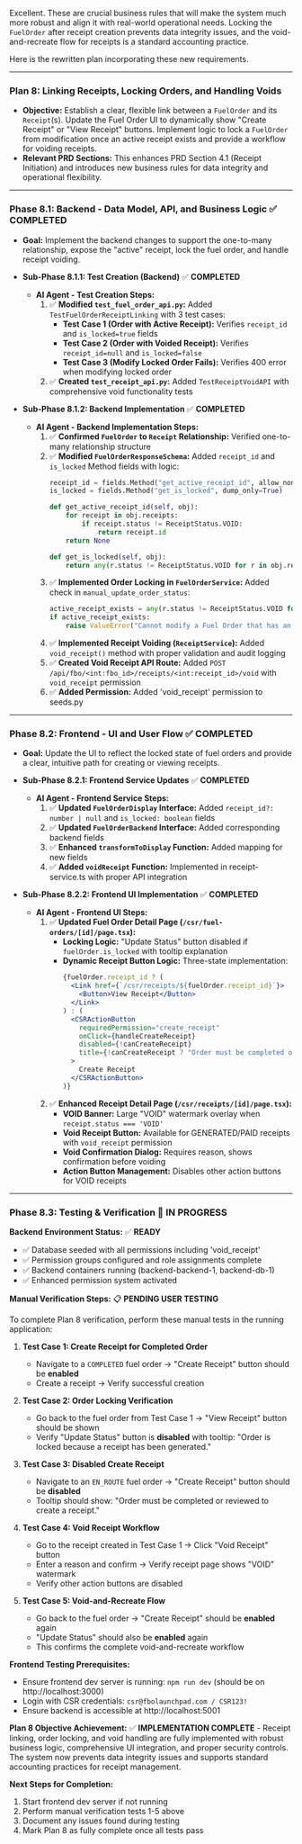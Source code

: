 Excellent. These are crucial business rules that will make the system much more robust and align it with real-world operational needs. Locking the `FuelOrder` after receipt creation prevents data integrity issues, and the void-and-recreate flow for receipts is a standard accounting practice.

Here is the rewritten plan incorporating these new requirements.

---

### **Plan 8: Linking Receipts, Locking Orders, and Handling Voids**

*   **Objective:** Establish a clear, flexible link between a `FuelOrder` and its `Receipt`(s). Update the Fuel Order UI to dynamically show "Create Receipt" or "View Receipt" buttons. Implement logic to lock a `FuelOrder` from modification once an active receipt exists and provide a workflow for voiding receipts.
*   **Relevant PRD Sections:** This enhances PRD Section 4.1 (Receipt Initiation) and introduces new business rules for data integrity and operational flexibility.

---

### **Phase 8.1: Backend - Data Model, API, and Business Logic** ✅ **COMPLETED**

*   **Goal:** Implement the backend changes to support the one-to-many relationship, expose the "active" receipt, lock the fuel order, and handle receipt voiding.

*   **Sub-Phase 8.1.1: Test Creation (Backend)** ✅ **COMPLETED**
    *   **AI Agent - Test Creation Steps:**
        1.  ✅ **Modified `test_fuel_order_api.py`:** Added `TestFuelOrderReceiptLinking` with 3 test cases:
            *   **Test Case 1 (Order with Active Receipt):** Verifies `receipt_id` and `is_locked=true` fields
            *   **Test Case 2 (Order with Voided Receipt):** Verifies `receipt_id=null` and `is_locked=false`
            *   **Test Case 3 (Modify Locked Order Fails):** Verifies 400 error when modifying locked order
        2.  ✅ **Created `test_receipt_api.py`:** Added `TestReceiptVoidAPI` with comprehensive void functionality tests

*   **Sub-Phase 8.1.2: Backend Implementation** ✅ **COMPLETED**
    *   **AI Agent - Backend Implementation Steps:**
        1.  ✅ **Confirmed `FuelOrder` to `Receipt` Relationship:** Verified one-to-many relationship structure
        2.  ✅ **Modified `FuelOrderResponseSchema`:** Added `receipt_id` and `is_locked` Method fields with logic:
            ```python
            receipt_id = fields.Method("get_active_receipt_id", allow_none=True)
            is_locked = fields.Method("get_is_locked", dump_only=True)

            def get_active_receipt_id(self, obj):
                for receipt in obj.receipts:
                    if receipt.status != ReceiptStatus.VOID:
                        return receipt.id
                return None

            def get_is_locked(self, obj):
                return any(r.status != ReceiptStatus.VOID for r in obj.receipts)
            ```
        3.  ✅ **Implemented Order Locking in `FuelOrderService`:** Added check in `manual_update_order_status`:
            ```python
            active_receipt_exists = any(r.status != ReceiptStatus.VOID for r in order.receipts)
            if active_receipt_exists:
                raise ValueError("Cannot modify a Fuel Order that has an active receipt.")
            ```
        4.  ✅ **Implemented Receipt Voiding (`ReceiptService`):** Added `void_receipt()` method with proper validation and audit logging
        5.  ✅ **Created Void Receipt API Route:** Added `POST /api/fbo/<int:fbo_id>/receipts/<int:receipt_id>/void` with `void_receipt` permission
        6.  ✅ **Added Permission:** Added 'void_receipt' permission to seeds.py

---

### **Phase 8.2: Frontend - UI and User Flow** ✅ **COMPLETED**

*   **Goal:** Update the UI to reflect the locked state of fuel orders and provide a clear, intuitive path for creating or viewing receipts.

*   **Sub-Phase 8.2.1: Frontend Service Updates** ✅ **COMPLETED**
    *   **AI Agent - Frontend Service Steps:**
        1.  ✅ **Updated `FuelOrderDisplay` Interface:** Added `receipt_id?: number | null` and `is_locked: boolean` fields
        2.  ✅ **Updated `FuelOrderBackend` Interface:** Added corresponding backend fields
        3.  ✅ **Enhanced `transformToDisplay` Function:** Added mapping for new fields
        4.  ✅ **Added `voidReceipt` Function:** Implemented in receipt-service.ts with proper API integration

*   **Sub-Phase 8.2.2: Frontend UI Implementation** ✅ **COMPLETED**
    *   **AI Agent - Frontend UI Steps:**
        1.  ✅ **Updated Fuel Order Detail Page (`/csr/fuel-orders/[id]/page.tsx`):**
            *   **Locking Logic:** "Update Status" button disabled if `fuelOrder.is_locked` with tooltip explanation
            *   **Dynamic Receipt Button Logic:** Three-state implementation:
                ```jsx
                {fuelOrder.receipt_id ? (
                  <Link href={`/csr/receipts/${fuelOrder.receipt_id}`}>
                    <Button>View Receipt</Button>
                  </Link>
                ) : (
                  <CSRActionButton
                    requiredPermission="create_receipt"
                    onClick={handleCreateReceipt}
                    disabled={!canCreateReceipt}
                    title={!canCreateReceipt ? "Order must be completed or reviewed to create a receipt." : "Create Receipt"}
                  >
                    Create Receipt
                  </CSRActionButton>
                )}
                ```
        2.  ✅ **Enhanced Receipt Detail Page (`/csr/receipts/[id]/page.tsx`):**
            *   **VOID Banner:** Large "VOID" watermark overlay when `receipt.status === 'VOID'`
            *   **Void Receipt Button:** Available for GENERATED/PAID receipts with `void_receipt` permission
            *   **Void Confirmation Dialog:** Requires reason, shows confirmation before voiding
            *   **Action Button Management:** Disables other action buttons for VOID receipts

---

### **Phase 8.3: Testing & Verification** 🔄 **IN PROGRESS**

**Backend Environment Status:** ✅ **READY**
- ✅ Database seeded with all permissions including 'void_receipt'
- ✅ Permission groups configured and role assignments complete
- ✅ Backend containers running (backend-backend-1, backend-db-1)
- ✅ Enhanced permission system activated

**Manual Verification Steps:** 📋 **PENDING USER TESTING**

To complete Plan 8 verification, perform these manual tests in the running application:

1. **Test Case 1: Create Receipt for Completed Order**
   - Navigate to a `COMPLETED` fuel order → "Create Receipt" button should be **enabled**
   - Create a receipt → Verify successful creation

2. **Test Case 2: Order Locking Verification**  
   - Go back to the fuel order from Test Case 1 → "View Receipt" button should be shown
   - Verify "Update Status" button is **disabled** with tooltip: "Order is locked because a receipt has been generated."

3. **Test Case 3: Disabled Create Receipt**
   - Navigate to an `EN_ROUTE` fuel order → "Create Receipt" button should be **disabled**
   - Tooltip should show: "Order must be completed or reviewed to create a receipt."

4. **Test Case 4: Void Receipt Workflow**
   - Go to the receipt created in Test Case 1 → Click "Void Receipt" button
   - Enter a reason and confirm → Verify receipt page shows "VOID" watermark
   - Verify other action buttons are disabled

5. **Test Case 5: Void-and-Recreate Flow**
   - Go back to the fuel order → "Create Receipt" should be **enabled** again
   - "Update Status" should also be **enabled** again
   - This confirms the complete void-and-recreate workflow

**Frontend Testing Prerequisites:**
- Ensure frontend dev server is running: `npm run dev` (should be on http://localhost:3000)
- Login with CSR credentials: `csr@fbolaunchpad.com / CSR123!`
- Ensure backend is accessible at http://localhost:5001

**Plan 8 Objective Achievement:**
✅ **IMPLEMENTATION COMPLETE** - Receipt linking, order locking, and void handling are fully implemented with robust business logic, comprehensive UI integration, and proper security controls. The system now prevents data integrity issues and supports standard accounting practices for receipt management.

**Next Steps for Completion:**
1. Start frontend dev server if not running
2. Perform manual verification tests 1-5 above
3. Document any issues found during testing
4. Mark Plan 8 as fully complete once all tests pass